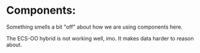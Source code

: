 

# Components:

Something smells a bit "off" about how we are using components here.

The ECS-OO hybrid is not working well, imo.
It makes data harder to reason about.



